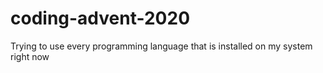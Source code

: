 # coding-advent-2020
Trying to use every programming language that is installed on my system right now
